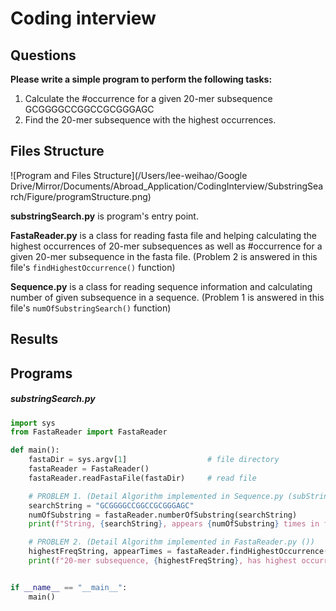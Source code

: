 # Coding interview

## Questions

**Please write a simple program to perform the following tasks:** </br>

1. Calculate the #occurrence for a given 20-mer subsequence GCGGGGCCGGCCGCGGGAGC</br>
2. Find the 20-mer subsequence with the highest occurrences.</br>



## Files Structure

![Program and Files Structure](/Users/lee-weihao/Google Drive/Mirror/Documents/Abroad_Application/CodingInterview/SubstringSearch/Figure/programStructure.png)

**substringSearch.py** is program's entry point.

**FastaReader.py** is a class for reading fasta file and helping calculating the highest occurrences of 20-mer subsequences as well as #occurrence for a given 20-mer subsequence in the fasta file. (Problem 2 is answered in this file's `findHighestOccurrence()` function)

**Sequence.py** is a class for reading sequence information and calculating number of given subsequence in a sequence. (Problem 1 is answered in this file's `numOfSubstringSearch()` function)

## Results

## Programs

##### substringSearch.py

```python
import sys
from FastaReader import FastaReader  

def main():
    fastaDir = sys.argv[1]                  # file directory
    fastaReader = FastaReader()
    fastaReader.readFastaFile(fastaDir)     # read file

    # PROBLEM 1. (Detail Algorithm implemented in Sequence.py (subStringSearch() function))
    searchString = "GCGGGGCCGGCCGCGGGAGC"
    numOfSubstring = fastaReader.numberOfSubstring(searchString)
    print(f"String, {searchString}, appears {numOfSubstring} times in file {fastaReader.getFileName()}")

    # PROBLEM 2. (Detail Algorithm implemented in FastaReader.py ())
    highestFreqString, appearTimes = fastaReader.findHighestOccurrence(20)
    print(f"20-mer subsequence, {highestFreqString}, has highest occurrences, {appearTimes} times, in file {fastaReader.getFileName()}")


if __name__ == "__main__":
    main()
```


